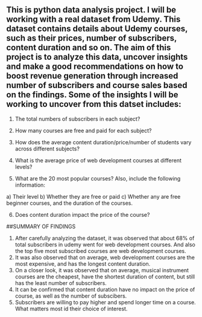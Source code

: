 
## This is python data analysis project. I will be working with a real dataset from Udemy. This dataset contains details about Udemy courses, such as their prices, number of subscribers, content duration and so on. The aim of this project is to analyze this data, uncover insights and make a good recommendations on how to boost revenue generation through increased number of subscribers and course sales based on the findings. Some of the insights I will be working to uncover from this datset includes:

1) The total numbers of subscribers in each subject?

2) How many courses are free and paid for each subject?

3) How does the average content duration/price/number of students vary across different subjects?

4) What is the average price of web development courses at different levels?

5) What are the 20 most popular courses? Also, include the following information:

a) Their level
b) Whether they are free or paid
c) Whether any are free beginner courses, and the duration of the courses.

6) Does content duration impact the price of the course?

##SUMMARY OF FINDINGS
1) After carefully analyzing the dataset, it was observed that about 68% of total subscribers in udemy went for web development courses. And also the top five most subscribed courses are web development courses.
2) It was also observed that on average, web development courses are the most expensive, and has the longest content duration.
3) On a closer look, it was observed that on average, musical instrument courses are the cheapest, have the shortest duration of content, but still has the least number of subscribers.
4) It can be confirmed that content duration have no impact on the price of course, as well as the number of subscibers.
5) Subscribers are willing to pay higher and spend longer time on a course. What matters most id their choice of interest. 
